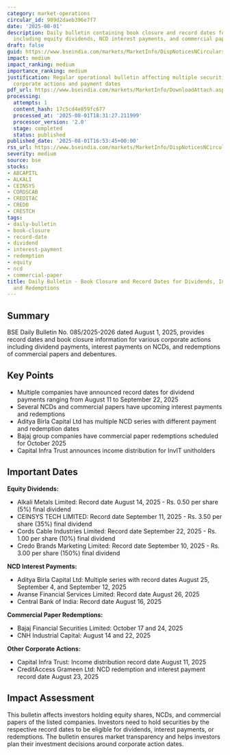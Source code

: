 ```yaml
---
category: market-operations
circular_id: 909d2daeb396e7f7
date: '2025-08-01'
description: Daily bulletin containing book closure and record dates for various securities
  including equity dividends, NCD interest payments, and commercial paper redemptions.
draft: false
guid: https://www.bseindia.com/markets/MarketInfo/DispNoticesNCirculars.aspx?Noticeid={4ED0FFA9-6EAD-46F0-8191-DBF5A3DF6937}&noticeno=20250801-77&dt=08/01/2025&icount=77&totcount=80&flag=0
impact: medium
impact_ranking: medium
importance_ranking: medium
justification: Regular operational bulletin affecting multiple securities with various
  corporate actions and payment dates
pdf_url: https://www.bseindia.com/markets/MarketInfo/DownloadAttach.aspx?id=20250801-77&attachedId=91480690-5d57-4222-89f6-89402dae1b26
processing:
  attempts: 1
  content_hash: 17c5cd4e859fc677
  processed_at: '2025-08-01T18:31:27.211999'
  processor_version: '2.0'
  stage: completed
  status: published
published_date: '2025-08-01T16:53:45+00:00'
rss_url: https://www.bseindia.com/markets/MarketInfo/DispNoticesNCirculars.aspx?Noticeid={4ED0FFA9-6EAD-46F0-8191-DBF5A3DF6937}&noticeno=20250801-77&dt=08/01/2025&icount=77&totcount=80&flag=0
severity: medium
source: bse
stocks:
- ABCAPITL
- ALKALI
- CEINSYS
- CORDSCAB
- CREDITAC
- CREDO
- CRESTCH
tags:
- daily-bulletin
- book-closure
- record-date
- dividend
- interest-payment
- redemption
- equity
- ncd
- commercial-paper
title: Daily Bulletin - Book Closure and Record Dates for Dividends, Interest Payments
  and Redemptions
---
```


## Summary

BSE Daily Bulletin No. 085/2025-2026 dated August 1, 2025, provides record dates and book closure information for various corporate actions including dividend payments, interest payments on NCDs, and redemptions of commercial papers and debentures.

## Key Points

- Multiple companies have announced record dates for dividend payments ranging from August 11 to September 22, 2025
- Several NCDs and commercial papers have upcoming interest payments and redemptions
- Aditya Birla Capital Ltd has multiple NCD series with different payment and redemption dates
- Bajaj group companies have commercial paper redemptions scheduled for October 2025
- Capital Infra Trust announces income distribution for InvIT unitholders

## Important Dates

**Equity Dividends:**
- Alkali Metals Limited: Record date August 14, 2025 - Rs. 0.50 per share (5%) final dividend
- CEINSYS TECH LIMITED: Record date September 11, 2025 - Rs. 3.50 per share (35%) final dividend
- Cords Cable Industries Limited: Record date September 22, 2025 - Rs. 1.00 per share (10%) final dividend
- Credo Brands Marketing Limited: Record date September 10, 2025 - Rs. 3.00 per share (150%) final dividend

**NCD Interest Payments:**
- Aditya Birla Capital Ltd: Multiple series with record dates August 25, September 4, and September 12, 2025
- Avanse Financial Services Limited: Record date August 26, 2025
- Central Bank of India: Record date August 16, 2025

**Commercial Paper Redemptions:**
- Bajaj Financial Securities Limited: October 17 and 24, 2025
- CNH Industrial Capital: August 14 and 22, 2025

**Other Corporate Actions:**
- Capital Infra Trust: Income distribution record date August 11, 2025
- CreditAccess Grameen Ltd: NCD redemption and interest payment record date August 23, 2025

## Impact Assessment

This bulletin affects investors holding equity shares, NCDs, and commercial papers of the listed companies. Investors need to hold securities by the respective record dates to be eligible for dividends, interest payments, or redemptions. The bulletin ensures market transparency and helps investors plan their investment decisions around corporate action dates.